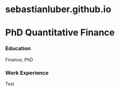 # sebastianluber.github.io
# PhD Quantitative Finance

### Education
Finance, PhD

### Work Experience
Test

